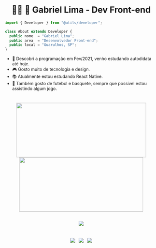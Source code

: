 <h1 align="center" display="inline">👩‍💻 🚀 Gabriel Lima - Dev Front-end</h1>

```js
import { Developer } from "@utils/developer";

class About extends Developer {
  public nome  = "Gabriel Lima";
  public area  = "Desenvolvedor Front-end";
  public local = "Guarulhos, SP";
}
```

* 💙 Descobri a programação em Fev/2021, venho estudando autodidata até hoje.
* 🎮 Gosto muito de tecnologia e design.
* 📚 Atualmente estou estudando React Native.
* 🏀 Também gosto de futebol e basquete, sempre que possível estou assistindo algum jogo.

#

<div align="center" display="inline">
  <a href="https://github.com/gabriellima2">
  <img height="180em" src="https://github-readme-stats.vercel.app/api?username=gabriellima2&show_icons=true&theme=prussian&include_all_commits=true&hide_border=true" width="430px"/>
  <img height="180em" src="https://github-readme-stats.vercel.app/api/top-langs/?username=gabriellima2&layout=compact&langs_count=7&theme=prussian&hide_border=true" width="410px"/>
</div>

<br />

<p align="center">
  <a href="https://skillicons.dev">
    <img src="https://skillicons.dev/icons?i=html,css,js,ts,react,nextjs,redux,styledcomponents,tailwind,jest,figma" />
  </a>
</p>

#

<p align="center">
  <a href="mailto:gabriel.rslima10@gmail.com" alt="Link para Gmail" rel="noreferrer" target="_blank">
  <img src="https://img.shields.io/badge/Gmail-D14836?style=for-the-badge&logo=gmail&logoColor=white" /></a>
  &nbsp;
  <a href="https://www.linkedin.com/in/gabriel-lima-860612236" alt="Link para Linkedin" rel="noreferrer" target="_blank">
  <img src="https://img.shields.io/badge/LinkedIn-0077B5?style=for-the-badge&logo=linkedin&logoColor=white" /></a>
  &nbsp;
  <a href="https://gabriellima-frontend.vercel.app/" alt="Link para meu site(portfólio)" rel="noreferrer" target="_blank">
  <img src="https://img.shields.io/badge/Meu%20Website-EDD11D?style=for-the-badge" /></a>
</p>
